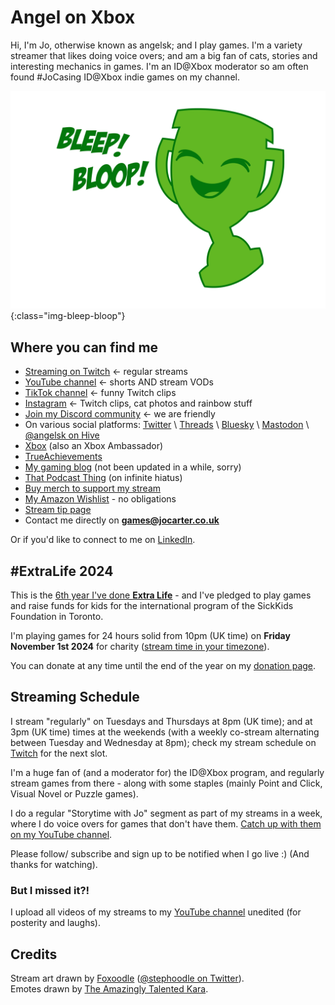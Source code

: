# Angel on Xbox

Hi, I'm Jo, otherwise known as angelsk; and I play games.  I'm a variety streamer that likes doing voice overs; and am a big fan of cats, stories and interesting mechanics in games.  I'm an ID@Xbox moderator so am often found #JoCasing ID@Xbox indie games on my channel.

![Bleep! Bloop!](/assets/images/bleep-bloop.png){:class="img-bleep-bloop"}

## Where you can find me

* [Streaming on Twitch](https://www.twitch.tv/angelsk_jo) <- regular streams
* [YouTube channel](https://www.youtube.com/@angelsk_Jo) <- shorts AND stream VODs
* [TikTok channel](https://www.tiktok.com/@angelsk_Jo) <- funny Twitch clips
* [Instagram](https://www.instagram.com/angelsk/) <- Twitch clips, cat photos and rainbow stuff
* [Join my Discord community](https://discord.gg/aftQgp4) <- we are friendly
* On various social platforms: [Twitter](https://twitter.com/angelsk) \ [Threads](https://www.threads.net/@angelsk) \ [Bluesky](https://bsky.app/profile/angelsk.bsky.social) \ <a rel="me" href="https://toot.cat/@angelsk">Mastodon</a> \ [@angelsk on Hive](https://hive.page.link/7bx4)
* [Xbox](https://account.xbox.com/en-GB/Profile?gamerTag=angelsk) (also an Xbox Ambassador)
* [TrueAchievements](https://www.trueachievements.com/gamer/angelsk)
* [My gaming blog](https://www.trueachievements.com/gamer/angelsk/blog) (not been updated in a while, sorry)
* [That Podcast Thing](https://twitter.com/podcast_thing) (on infinite hiatus)
* [Buy merch to support my stream](https://teespring.com/stores/angel-on-xbox)
* [My Amazon Wishlist](https://www.amazon.co.uk/wishlist/3V8TFOVC1B8Q1) - no obligations
* [Stream tip page](https://rainmaker.gg/angelsk/tip)
* Contact me directly on **games@jocarter.co.uk**

Or if you'd like to connect to me on [LinkedIn](https://www.linkedin.com/in/jocarter/).

## #ExtraLife 2024

This is the [6th year I've done **Extra Life**](https://www.extra-life.org/participant/angelsk) - and I've pledged to play games and raise funds for kids for the international program of the SickKids Foundation in Toronto.	

I'm playing games for 24 hours solid from 10pm (UK time) on **Friday November 1st 2024** for charity ([stream time in your timezone](https://www.timeanddate.com/worldclock/fixedtime.html?msg=Extra+Life+2024+-+angelsk_Jo&iso=20241101T22&p1=136&ah=23&am=55)).	

You can donate at any time until the end of the year on my [donation page](https://www.extra-life.org/participant/angelsk).

## Streaming Schedule

I stream "regularly" on Tuesdays and Thursdays at 8pm (UK time); and at 3pm (UK time) times at the weekends (with a weekly co-stream alternating between Tuesday and Wednesday at 8pm); check my stream schedule on [Twitch](https://www.twitch.tv/angelsk_jo) for the next slot. 

I'm a huge fan of (and a moderator for) the ID@Xbox program, and regularly stream games from there - along with some staples (mainly Point and Click, Visual Novel or Puzzle games).

I do a regular "Storytime with Jo" segment as part of my streams in a week, where I do voice overs for games that don't have them. [Catch up with them on my YouTube channel](https://www.youtube.com/playlist?list=PL6RlkpVAiVLUZ7hMrjzQRWCLSrwGrkRCz).

Please follow/ subscribe and sign up to be notified when I go live :) (And thanks for watching).

### But I missed it?!

I upload all videos of my streams to my [YouTube channel](https://www.youtube.com/@angelsk_Jo) unedited (for posterity and laughs).

## Credits

Stream art drawn by [Foxoodle](http://foxoodle.tumblr.com/) ([@stephoodle on Twitter](https://twitter.com/stephoodle)).  
Emotes drawn by [The Amazingly Talented Kara](https://twitch.tv/karaunscripted).
